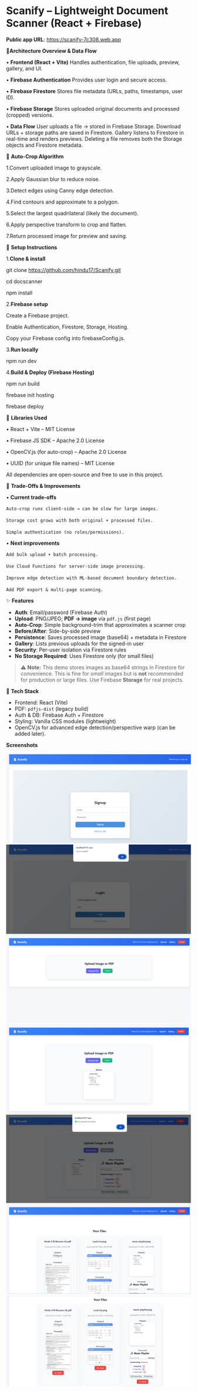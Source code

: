# Scanify – Lightweight Document Scanner (React + Firebase)

**Public app URL**: https://scanify-7c308.web.app

🔹**Architecture Overview & Data Flow**

• **Frontend (React + Vite)**
Handles authentication, file uploads, preview, gallery, and UI.

• **Firebase Authentication**
Provides user login and secure access.

• **Firebase Firestore**
Stores file metadata (URLs, paths, timestamps, user ID).

• **Firebase Storage**
Stores uploaded original documents and processed (cropped) versions.

• **Data Flow**
    User uploads a file → stored in Firebase Storage.
    Download URLs + storage paths are saved in Firestore.
    Gallery listens to Firestore in real-time and renders previews.
    Deleting a file removes both the Storage objects and Firestore metadata.

🔹 **Auto-Crop Algorithm**

1.Convert uploaded image to grayscale.

2.Apply Gaussian blur to reduce noise.

3.Detect edges using Canny edge detection.

4.Find contours and approximate to a polygon.

5.Select the largest quadrilateral (likely the document).

6.Apply perspective transform to crop and flatten.

7.Return processed image for preview and saving.


🔹 **Setup Instructions**

1.**Clone & install**

git clone https://github.com/hindu17/Scanify.git

cd docscanner

npm install

2.**Firebase setup**

Create a Firebase project.

Enable Authentication, Firestore, Storage, Hosting.

Copy your Firebase config into firebaseConfig.js.

3.**Run locally**

npm run dev

4.**Build & Deploy (Firebase Hosting)**

npm run build

firebase init hosting 

firebase deploy

🔹 **Libraries Used**

   • React + Vite – MIT License
   
   • Firebase JS SDK – Apache 2.0 License
   
   • OpenCV.js (for auto-crop) – Apache 2.0 License
   
   • UUID (for unique file names) – MIT License

All dependencies are open-source and free to use in this project.

🔹 **Trade-Offs & Improvements**

• **Current trade-offs**

    Auto-crop runs client-side → can be slow for large images.
    
    Storage cost grows with both original + processed files.
    
    Simple authentication (no roles/permissions).

• **Next improvements**

    Add bulk upload + batch processing.
    
    Use Cloud Functions for server-side image processing.
    
    Improve edge detection with ML-based document boundary detection.
    
    Add PDF export & multi-page scanning.

✨ **Features**

- **Auth**: Email/password (Firebase Auth)
- **Upload**: PNG/JPEG; **PDF → image** via `pdf.js` (first page)
- **Auto-Crop**: Simple background-trim that approximates a scanner crop
- **Before/After**: Side-by-side preview
- **Persistence**: Saves processed image (base64) + metadata in Firestore
- **Gallery**: Lists previous uploads for the signed-in user
- **Security**: Per-user isolation via Firestore rules
- **No Storage Required**: Uses Firestore only (for small files)

> ⚠️ **Note:** This demo stores images as base64 strings in Firestore for convenience. This is fine for *small* images but is **not** recommended for production or large files. Use Firebase **Storage** for real projects.


 🧱 **Tech Stack**

- Frontend: React (Vite)
- PDF: `pdfjs-dist` (legacy build)
- Auth & DB: Firebase Auth + Firestore
- Styling: Vanilla CSS modules (lightweight)
- OpenCV.js for advanced edge detection/perspective warp (can be added later).

**Screenshots**

![sign up](image.png)
![login in](image-1.png)
![home](image-2.png)
![upload](image-3.png)
![crop](image-4.png)
![gallery view 1](image-5.png)
![gallery view 2](image-6.png)

